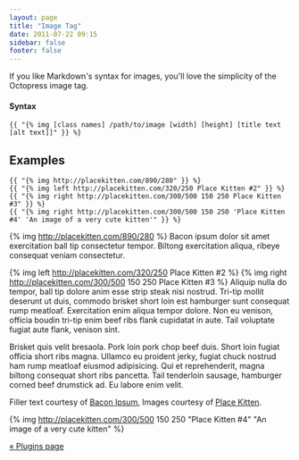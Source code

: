 ```yaml
---
layout: page
title: "Image Tag"
date: 2011-07-22 09:15
sidebar: false
footer: false
---
```


If you like Markdown's syntax for images, you'll love the simplicity of the Octopress image tag.

#### Syntax

    {{ "{% img [class names] /path/to/image [width] [height] [title text [alt text]]" }} %}

## Examples

    {{ "{% img http://placekitten.com/890/280" }} %}
    {{ "{% img left http://placekitten.com/320/250 Place Kitten #2" }} %}
    {{ "{% img right http://placekitten.com/300/500 150 250 Place Kitten #3" }} %}
    {{ "{% img right http://placekitten.com/300/500 150 250 'Place Kitten #4' 'An image of a very cute kitten'" }} %}

{% img http://placekitten.com/890/280 %}
Bacon ipsum dolor sit amet exercitation ball tip consectetur tempor. Biltong exercitation aliqua, ribeye consequat veniam consectetur.

{% img left http://placekitten.com/320/250 Place Kitten #2 %}
{% img right http://placekitten.com/300/500 150 250 Place Kitten #3 %}
Aliquip nulla do tempor, ball tip dolore anim esse strip steak nisi nostrud. Tri-tip mollit deserunt ut duis, commodo brisket short loin est hamburger sunt consequat rump meatloaf. Exercitation enim aliqua tempor dolore. Non eu venison, officia boudin tri-tip enim beef ribs flank cupidatat in aute. Tail voluptate fugiat aute flank, venison sint.

Brisket quis velit bresaola. Pork loin pork chop beef duis. Short loin fugiat officia short ribs magna. Ullamco eu proident jerky, fugiat chuck nostrud ham rump meatloaf eiusmod adipisicing. Qui et reprehenderit, magna biltong consequat short ribs pancetta. Tail tenderloin sausage, hamburger corned beef drumstick ad. Eu labore enim velit.

Filler text courtesy of [Bacon Ipsum](http://baconipsum.com), Images courtesy of [Place Kitten](http://placekitten.com).

{% img http://placekitten.com/300/500 150 250 "Place Kitten #4" "An image of a very cute kitten" %}

[&laquo; Plugins page](/docs/plugins)
